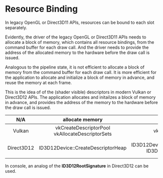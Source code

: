 # Resource Binding  

In legacy OpenGL or Direct3D11 APIs, resources can be bound to each slot separately.  

Evidently, the driver of the legacy OpenGL or Direct3D11 APIs needs to allocate a block of memory, which contains all resource bindings, from the command buffer for each draw call. And the driver needs to provide the address of the allocated memory to the hardware before the draw call is issued.  

Analogous to the pipeline state, it is not efficient to allocate a block of memory from the command buffer for each draw call. It is more efficient for the application to allocate and initialize a block of memory in advance, and reuse the memory at each frame.  

This is the idea of of the (shader visible) descriptors in modern Vulkan or Direct3D12 APIs. The application allocates and initailzes a block of memory in advance, and provides the address of the memory to the hardware before the draw call is issued.

N/A | allocate memory  | initailze memory | bind memeory 
:-: | :-: | :-: | :-:  
Vulkan | vkCreateDescriptorPool <br/> vkAllocateDescriptorSets | vkUpdateDescriptorSets | vkCmdBindDescriptorSets   
Direct3D12 | ID3D12Device::CreateDescriptorHeap | ID3D12Device::CreateShaderResourceView <br/> ID3D12Device::CreateSampler | ID3D12GraphicsCommandList::SetDescriptorHeaps <br/> ID3D12GraphicsCommandList::SetGraphicsRootConstantBufferView <br/> ID3D12GraphicsCommandList::SetGraphicsRootDescriptorTable   

In console, an analog of the **ID3D12RootSignature** in Direct3D12 can be used.  
